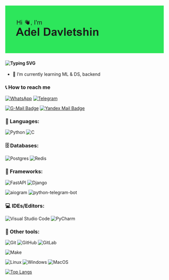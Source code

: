 ![1.png](header.png)


#### ![Typing SVG](https://readme-typing-svg.herokuapp.com?color=%2336BCF7&lines=Python+backend+developer)

- 🌱 I’m currently learning ML & DS, backend


### 📞 How to reach me


[![WhatsApp](https://img.shields.io/badge/WhatsApp-25d366?style=for-the-badge&logo=whatsapp&logoColor=white)](https://wa.me/89829328383)
[![Telegram](https://img.shields.io/badge/Telegram-2CA5E0?style=for-the-badge&logo=telegram&logoColor=white)](https://t.me/king4got10)

[![G-Mail Badge](https://img.shields.io/badge/Gmail-D14836?style=for-the-badge&logo=gmail&logoColor=white)](mailto:Aldavletshina777@gmail.com)
[![Yandex Mail Badge](https://img.shields.io/badge/Yandex.mail-FFA500?style=for-the-badge&logo=yandex&logoColor=white)](mailto:Aldavletshina77654@yandex.ru)


### 🚀 Languages:


![Python](https://img.shields.io/badge/python-%233776AB.svg?style=for-the-badge&logo=python&logoColor=white)
![C](https://img.shields.io/badge/C-%2300599C.svg?style=for-the-badge&logo=c&logoColor=white)


### 🗄️ Databases:


![Postgres](https://img.shields.io/badge/postgres-%23316192.svg?style=for-the-badge&logo=postgresql&logoColor=white)
![Redis](https://img.shields.io/badge/Redis-%23DC382D.svg?style=for-the-badge&logo=redis&logoColor=white)


### 🌟 Frameworks:


![FastAPI](https://img.shields.io/badge/FastAPI-%2300C7B7.svg?style=for-the-badge&logo=fastapi&logoColor=white)
![Django](https://img.shields.io/badge/Django-092E20?style=for-the-badge&logo=django&logoColor=white)

![aiogram](https://img.shields.io/badge/aiogram-0088CC?style=for-the-badge&logo=telegram&logoColor=white)
![python-telegram-bot](https://img.shields.io/badge/python--telegram--bot-0088CC?style=for-the-badge&logo=telegram&logoColor=white)


### 💻 IDEs/Editors:


![Visual Studio Code](https://img.shields.io/badge/Visual%20Studio%20Code-0078d7.svg?style=for-the-badge&logo=visual-studio-code&logoColor=white)
![PyCharm](https://img.shields.io/badge/PyCharm-000?style=for-the-badge&logo=pycharm&logoColor=white)


### 👾 Other tools:


![Git](https://img.shields.io/badge/git-%23F05033.svg?style=for-the-badge&logo=git&logoColor=white)
![GitHub](https://img.shields.io/badge/github-%23121011.svg?style=for-the-badge&logo=github&logoColor=white)
![GitLab](https://img.shields.io/badge/gitlab-%23181717.svg?style=for-the-badge&logo=gitlab&logoColor=white)
  
![Make](https://img.shields.io/badge/Make-%23008FBA.svg?color=red&style=for-the-badge&logo=Make&logoColor=white)

![Linux](https://img.shields.io/badge/Linux-FCC624?style=for-the-badge&logo=linux&logoColor=black)
![Windows](https://img.shields.io/badge/Windows-0078D6?style=for-the-badge&logo=windows&logoColor=white)
![MacOS](https://img.shields.io/badge/MacOS-000000?style=for-the-badge&logo=apple&logoColor=white)







[![Top Langs](https://github-readme-stats.vercel.app/api/top-langs/?username=4got10king&layout=compact&theme=vision-friendly-dark)](https://github.com/anuraghazra/github-readme-stats)
